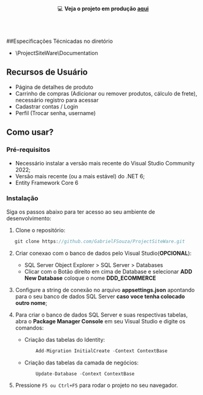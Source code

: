 <div align=center>

   💻 **Veja o projeto em produção [aqui](https://ecommerceaspnet.azurewebsites.net/)**
   
</div>

<br>
<br>

##Especificações Técnicadas no diretório
- \ProjectSiteWare\Documentation

## Recursos de Usuário

- Página de detalhes de produto
- Carrinho de compras (Adicionar ou remover produtos, cálculo de frete), necessário registro para acessar
- Cadastrar contas / Login
- Perfil (Trocar senha, username)

## Como usar?

### Pré-requisitos

- Necessário instalar a versão mais recente do Visual Studio Community 2022;
- Versão mais recente (ou a mais estável) do .NET 6;
- Entity Framework Core 6

### Instalação
Siga os passos abaixo para ter acesso ao seu ambiente de desenvolvimento:

1. Clone o repositório:
```csharp
   git clone https://github.com/GabrielFSouza/ProjectSiteWare.git
```

2. Criar conexao com o banco de dados pelo Visual Studio(**OPCIONAL**): 
	- SQL Server Object Explorer > SQL Server > Databases 
    - Clicar com o Botão direito em cima de Database e selecionar **ADD New Database** coloque o nome **DDD_ECOMMERCE**

3. Configure a string de conexão no arquivo **appsettings.json** apontando para o seu banco de dados SQL Server **caso voce tenha colocado outro nome**;

4. Para criar o banco de dados SQL Server e suas respectivas tabelas, abra o **Package Manager Console** em seu Visual Studio e digite os comandos: 
    - Criação das tabelas do Identity: 
        ```csharp
            Add-Migration InitialCreate -Context ContextBase
        ```

    - Criação das tabelas da camada de negócios: 
        ```csharp
            Update-Database -Context ContextBase
        ```

5. Pressione `F5 ou Ctrl+F5` para rodar o projeto no seu navegador.
